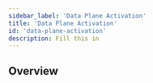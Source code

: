 ```yaml
---
sidebar_label: 'Data Plane Activation'
title: 'Data Plane Activation'
id: 'data-plane-activation'
description: Fill this in
---
```


## Overview
